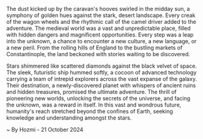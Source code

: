 
The dust kicked up by the caravan's hooves swirled in the midday sun, a symphony of golden hues against the stark, desert landscape. Every creak of the wagon wheels and the rhythmic call of the camel driver added to the adventure. The medieval world was a vast and unpredictable place, filled with hidden dangers and magnificent opportunities.  Every step was a leap into the unknown, a chance to encounter a new culture, a new language, or a new peril. From the rolling hills of England to the bustling markets of Constantinople, the land beckoned with stories waiting to be discovered.

Stars shimmered like scattered diamonds against the black velvet of space. The sleek, futuristic ship hummed softly, a cocoon of advanced technology carrying a team of intrepid explorers across the vast expanse of the galaxy.  Their destination, a newly-discovered planet with whispers of ancient ruins and hidden treasures, promised the ultimate adventure. The thrill of pioneering new worlds, unlocking the secrets of the universe, and facing the unknown, was a reward in itself. In this vast and wondrous future, humanity's reach stretched beyond the confines of Earth, seeking knowledge and understanding amongst the stars. 

~ By Hozmi - 21 October 2024
